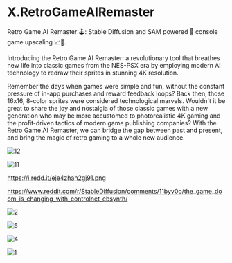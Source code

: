# X.RetroGameAIRemaster
Retro Game AI Remaster 🕹️: Stable Diffusion and SAM powered 🚀 console game upscaling 📈👾.

Introducing the Retro Game AI Remaster: a revolutionary tool that breathes new life into classic games from the NES-PSX era by employing modern AI technology to redraw their sprites in stunning 4K resolution.

Remember the days when games were simple and fun, without the constant pressure of in-app purchases and reward feedback loops? Back then, those 16x16, 8-color sprites were considered technological marvels. Wouldn't it be great to share the joy and nostalgia of those classic games with a new generation who may be more accustomed to photorealistic 4K gaming and the profit-driven tactics of modern game publishing companies? With the Retro Game AI Remaster, we can bridge the gap between past and present, and bring the magic of retro gaming to a whole new audience.


![12](https://user-images.githubusercontent.com/309302/233406312-8516c24f-f004-472d-b745-a3f2e0955d04.jpeg)

![11](https://user-images.githubusercontent.com/309302/233406331-e5a3705a-e737-4927-b3bc-6d078aad95d4.png)


https://i.redd.it/eje4zhah2gj91.png

https://www.reddit.com/r/StableDiffusion/comments/11byv0o/the_game_doom_is_changing_with_controlnet_ebsynth/



![2](https://user-images.githubusercontent.com/309302/233405774-40ec0ee6-7030-485f-bc40-e515a9ebb99f.jpeg)


![5](https://user-images.githubusercontent.com/309302/233405824-7480e3d4-8c9b-4a02-a4a1-64cd120e9626.jpg)

![4](https://user-images.githubusercontent.com/309302/233405854-e88d048d-beb7-450b-8231-4e68b2a1d8ba.jpg)

![1](https://user-images.githubusercontent.com/309302/233405895-74d241dc-7d37-4356-9837-252d69e235a8.jpeg)

